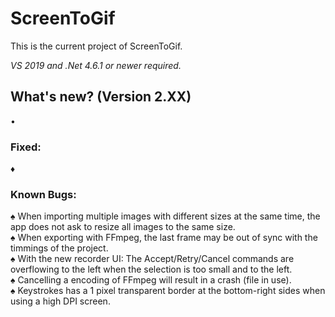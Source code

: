 ﻿# ScreenToGif  

This is the current project of ScreenToGif.  

_VS 2019 and .Net 4.6.1 or newer required._


## What's new? (Version 2.XX)

• 

### Fixed:

♦ 

### Known Bugs:

♠ When importing multiple images with different sizes at the same time, the app does not ask to resize all images to the same size.   
♠ When exporting with FFmpeg, the last frame may be out of sync with the timmings of the project.  
♠ With the new recorder UI: The Accept/Retry/Cancel commands are overflowing to the left when the selection is too small and to the left.  
♠ Cancelling a encoding of FFmpeg will result in a crash (file in use).  
♠ Keystrokes has a 1 pixel transparent border at the bottom-right sides when using a high DPI screen.  